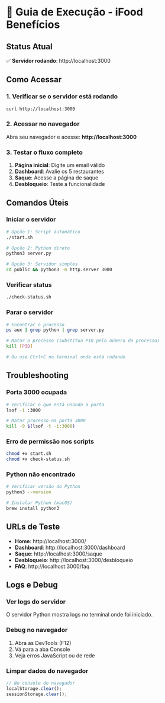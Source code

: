 # 🚀 Guia de Execução - iFood Benefícios

## Status Atual
✅ **Servidor rodando**: http://localhost:3000

## Como Acessar

### 1. Verificar se o servidor está rodando
```bash
curl http://localhost:3000
```

### 2. Acessar no navegador
Abra seu navegador e acesse: **http://localhost:3000**

### 3. Testar o fluxo completo
1. **Página inicial**: Digite um email válido
2. **Dashboard**: Avalie os 5 restaurantes
3. **Saque**: Acesse a página de saque
4. **Desbloqueio**: Teste a funcionalidade

## Comandos Úteis

### Iniciar o servidor
```bash
# Opção 1: Script automático
./start.sh

# Opção 2: Python direto
python3 server.py

# Opção 3: Servidor simples
cd public && python3 -m http.server 3000
```

### Verificar status
```bash
./check-status.sh
```

### Parar o servidor
```bash
# Encontrar o processo
ps aux | grep python | grep server.py

# Matar o processo (substitua PID pelo número do processo)
kill [PID]

# Ou use Ctrl+C no terminal onde está rodando
```

## Troubleshooting

### Porta 3000 ocupada
```bash
# Verificar o que está usando a porta
lsof -i :3000

# Matar processo na porta 3000
kill -9 $(lsof -t -i:3000)
```

### Erro de permissão nos scripts
```bash
chmod +x start.sh
chmod +x check-status.sh
```

### Python não encontrado
```bash
# Verificar versão do Python
python3 --version

# Instalar Python (macOS)
brew install python3
```

## URLs de Teste

- **Home**: http://localhost:3000/
- **Dashboard**: http://localhost:3000/dashboard
- **Saque**: http://localhost:3000/saque
- **Desbloqueio**: http://localhost:3000/desbloqueio
- **FAQ**: http://localhost:3000/faq

## Logs e Debug

### Ver logs do servidor
O servidor Python mostra logs no terminal onde foi iniciado.

### Debug no navegador
1. Abra as DevTools (F12)
2. Vá para a aba Console
3. Veja erros JavaScript ou de rede

### Limpar dados do navegador
```javascript
// No console do navegador
localStorage.clear();
sessionStorage.clear();
```